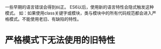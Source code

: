 一些早期的语言错误会得到纠正。
ES6以后，使用新的语言特性会隐式触发这种模式。
	如：如果使用class关键字或模块，类与模块中的所有代码规范都会进入严格模式。不能使用老旧、有缺陷的特性。

# 严格模式下无法使用的旧特性